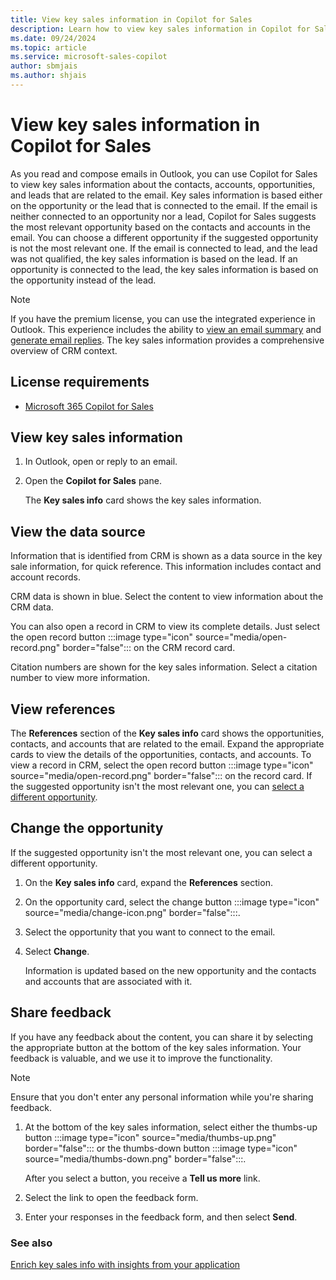 ```yaml
---
title: View key sales information in Copilot for Sales
description: Learn how to view key sales information in Copilot for Sales as you read and compose emails in Outlook.
ms.date: 09/24/2024
ms.topic: article
ms.service: microsoft-sales-copilot
author: sbmjais
ms.author: shjais
---
```


# View key sales information in Copilot for Sales

As you read and compose emails in Outlook, you can use Copilot for Sales to view key sales information about the contacts, accounts, opportunities, and leads that are related to the email. Key sales information is based either on the opportunity or the lead that is connected to the email. If the email is neither connected to an opportunity nor a lead, Copilot for Sales suggests the most relevant opportunity based on the contacts and accounts in the email. You can choose a different opportunity if the suggested opportunity is not the most relevant one. If the email is connected to lead, and the lead was not qualified, the key sales information is based on the lead. If an opportunity is connected to the lead, the key sales information is based on the opportunity instead of the lead.

> [!NOTE]
> If you have the premium license, you can use the integrated experience in Outlook. This experience includes the ability to [view an email summary](email-summary-premium.md) and [generate email replies](email-reply-premium.md). The key sales information provides a comprehensive overview of CRM context. 

## License requirements

- [Microsoft 365 Copilot for Sales](https://www.microsoft.com/en-us/microsoft-365/copilot/copilot-for-sales#Pricing)

## View key sales information

1. In Outlook, open or reply to an email.
1. Open the **Copilot for Sales** pane.

    The **Key sales info** card shows the key sales information.

## View the data source

Information that is identified from CRM is shown as a data source in the key sale information, for quick reference. This information includes contact and account records.

CRM data is shown in blue. Select the content to view information about the CRM data.

You can also open a record in CRM to view its complete details. Just select the open record button :::image type="icon" source="media/open-record.png" border="false"::: on the CRM record card.

Citation numbers are shown for the key sales information. Select a citation number to view more information.

## View references

The **References** section of the **Key sales info** card shows the opportunities, contacts, and accounts that are related to the email. Expand the appropriate cards to view the details of the opportunities, contacts, and accounts. To view a record in CRM, select the open record button :::image type="icon" source="media/open-record.png" border="false"::: on the record card. If the suggested opportunity isn't the most relevant one, you can [select a different opportunity](#change-the-opportunity).

## Change the opportunity

If the suggested opportunity isn't the most relevant one, you can select a different opportunity.

1. On the **Key sales info** card, expand the **References** section.
1. On the opportunity card, select the change button :::image type="icon" source="media/change-icon.png" border="false":::.
1. Select the opportunity that you want to connect to the email.
1. Select **Change**.

    Information is updated based on the new opportunity and the contacts and accounts that are associated with it.

## Share feedback

If you have any feedback about the content, you can share it by selecting the appropriate button at the bottom of the key sales information. Your feedback is valuable, and we use it to improve the functionality.

> [!NOTE]
> Ensure that you don't enter any personal information while you're sharing feedback.

1. At the bottom of the key sales information, select either the thumbs-up button :::image type="icon" source="media/thumbs-up.png" border="false"::: or the thumbs-down button :::image type="icon" source="media/thumbs-down.png" border="false":::.

    After you select a button, you receive a **Tell us more** link.

1. Select the link to open the feedback form.
1. Enter your responses in the feedback form, and then select **Send**.

### See also

[Enrich key sales info with insights from your application](extend-key-sales-info.md)
